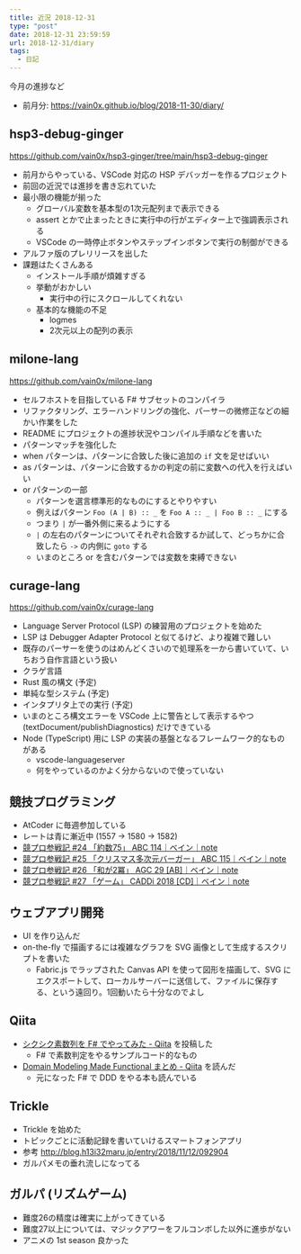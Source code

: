 ```yaml
---
title: 近況 2018-12-31
type: "post"
date: 2018-12-31 23:59:59
url: 2018-12-31/diary
tags:
  - 日記
---
```


<!--more-->

今月の進捗など

- 前月分: <https://vain0x.github.io/blog/2018-11-30/diary/>

## hsp3-debug-ginger

<https://github.com/vain0x/hsp3-ginger/tree/main/hsp3-debug-ginger>

- 前月からやっている、VSCode 対応の HSP デバッガーを作るプロジェクト
- 前回の近況では進捗を書き忘れていた
- 最小限の機能が揃った
    - グローバル変数を基本型の1次元配列まで表示できる
    - assert とかで止まったときに実行中の行がエディター上で強調表示される
    - VSCode の一時停止ボタンやステップインボタンで実行の制御ができる
- アルファ版のプレリリースを出した
- 課題はたくさんある
    - インストール手順が煩雑すぎる
    - 挙動がおかしい
        - 実行中の行にスクロールしてくれない
    - 基本的な機能の不足
        - logmes
        - 2次元以上の配列の表示

## milone-lang

<https://github.com/vain0x/milone-lang>

- セルフホストを目指している F# サブセットのコンパイラ
- リファクタリング、エラーハンドリングの強化、パーサーの微修正などの細かい作業をした
- README にプロジェクトの進捗状況やコンパイル手順などを書いた
- パターンマッチを強化した
- when パターンは、パターンに合致した後に追加の `if` 文を足せばいい
- as パターンは、パターンに合致するかの判定の前に変数への代入を行えばいい
- or パターンの一部
    - パターンを選言標準形的なものにするとやりやすい
    - 例えばパターン `Foo (A | B) :: _` を `Foo A :: _ | Foo B :: _` にする
    - つまり `|` が一番外側に来るようにする
    - `|` の左右のパターンについてそれぞれ合致するか試して、どっちかに合致したら `->` の内側に `goto` する
    - いまのところ or を含むパターンでは変数を束縛できない

## curage-lang

<https://github.com/vain0x/curage-lang>

- Language Server Protocol (LSP) の練習用のプロジェクトを始めた
- LSP は Debugger Adapter Protocol と似てるけど、より複雑で難しい
- 既存のパーサーを使うのはめんどくさいので処理系を一から書いていて、いちおう自作言語という扱い
- クラゲ言語
- Rust 風の構文 (予定)
- 単純な型システム (予定)
- インタプリタ上での実行 (予定)
- いまのところ構文エラーを VSCode 上に警告として表示するやつ (textDocument/publishDiagnostics) だけできている
- Node (TypeScript) 用に LSP の実装の基盤となるフレームワーク的なものがある
    - vscode-languageserver
    - 何をやっているのかよく分からないので使っていない

## 競技プログラミング

- AtCoder に毎週参加している
- レートは青に漸近中 (1557 → 1580 → 1582)
- [競プロ参戦記 #24 「約数75」 ABC 114｜ベイン｜note](https://note.mu/vain0x/n/ne88e557f5859)
- [競プロ参戦記 #25 「クリスマス多次元バーガー」 ABC 115｜ベイン｜note](https://note.mu/vain0x/n/n539b9a9ac173)
- [競プロ参戦記 #26 「和が2冪」  AGC 29 \[AB\]｜ベイン｜note](https://note.mu/vain0x/n/n6aa8c41c4b77)
- [競プロ参戦記 #27 「ゲーム」 CADDi 2018 \[CD\]｜ベイン｜note](https://note.mu/vain0x/n/nb6b19dd4245a)

## ウェブアプリ開発

- UI を作り込んだ
- on-the-fly で描画するには複雑なグラフを SVG 画像として生成するスクリプトを書いた
    - Fabric.js でラップされた Canvas API を使って図形を描画して、SVG にエクスポートして、ローカルサーバーに送信して、ファイルに保存する、という遠回り。1回動いたら十分なのでよし

## Qiita

- [シクシク素数列を F# でやってみた - Qiita](https://qiita.com/vain0x/items/8f8b6effb32cd68c22f3) を投稿した
    - F# で素数判定をやるサンプルコード的なもの
- [Domain Modeling Made Functional まとめ - Qiita](https://qiita.com/yasuabe2613/items/5ab33e103e4105630e4c) を読んだ
    - 元になった F# で DDD をやる本も読んでいる

## Trickle

- Trickle を始めた
- トピックごとに活動記録を書いていけるスマートフォンアプリ
- 参考 <http://blog.h13i32maru.jp/entry/2018/11/12/092904>
- ガルパメモの垂れ流しになってる

## ガルパ (リズムゲーム)

- 難度26の精度は確実に上がってきている
- 難度27以上については、マジックアワーをフルコンボした以外に進歩がない
- アニメの 1st season 良かった
